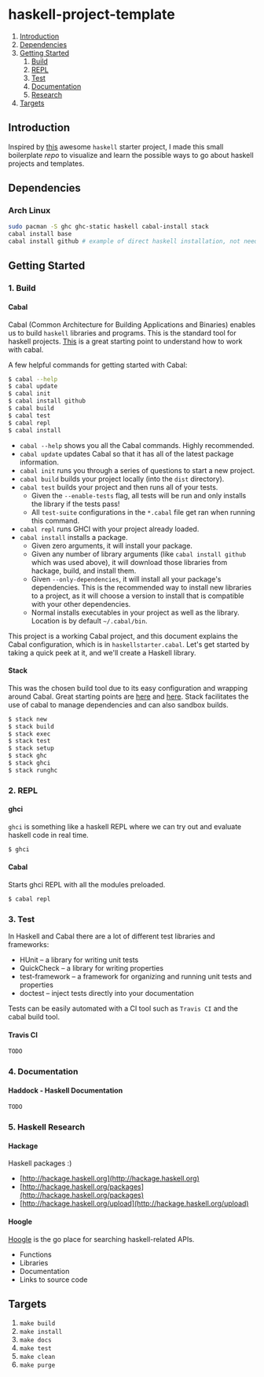 # haskell-project-template

1. [Introduction](#Introduction)
2. [Dependencies](#deps)
3. [Getting Started](#start)
    1. [Build](#build)
    2. [REPL](#repl)
    3. [Test](#test)
    4. [Documentation](#docs)
    5. [Research](#search)
4. [Targets](#targets)

<a name="Introduction"/>

## Introduction
Inspired by [this](https://github.com/joshcough/HaskellStarter#getting-started-with-this-project) awesome `haskell` starter project, 
I made this small boilerplate *repo* to visualize and learn the possible ways to go about haskell projects and templates.

<a name="deps"/>

## Dependencies
### Arch Linux
```sh
sudo pacman -S ghc ghc-static haskell cabal-install stack
cabal install base
cabal install github # example of direct haskell installation, not needed here
```

<a name="start"/>

## Getting Started

<a name="build"/>

### 1. Build
#### Cabal
Cabal (Common Architecture for Building Applications and Binaries) enables us to 
build `haskell` libraries and programs. This is the standard tool for haskell projects.
[This](https://www.haskell.org/cabal/) is a great starting point to understand how to work with cabal.

A few helpful commands for getting started with Cabal:

```sh
$ cabal --help
$ cabal update
$ cabal init
$ cabal install github
$ cabal build
$ cabal test
$ cabal repl
$ cabal install
```

* `cabal --help` shows you all the Cabal commands. Highly recommended.
* `cabal update` updates Cabal so that it has all of the latest package information.
* `cabal init` runs you through a series of questions to start a new project.
* `cabal build` builds your project locally (into the `dist` directory).
* `cabal test` builds your project and then runs all of your tests.
    * Given the `--enable-tests` flag, all tests will be run and only installs the library if the tests pass!
    * All `test-suite` configurations in the `*.cabal` file get ran when running this command.
* `cabal repl` runs GHCI with your project already loaded.
* `cabal install` installs a package.
  * Given zero arguments, it will install your package.
  * Given any number of library arguments (like `cabal install github` which was used above), it will download those libraries from hackage, build, and install them.
  * Given `--only-dependencies`, it will install all your package's dependencies.  This is the recommended way to install new libraries to a project, as it will choose a version to install that is compatible with your other dependencies.
  * Normal installs executables in your project as well as the library. Location is by default `~/.cabal/bin`.

This project is a working Cabal project, and this document explains the Cabal configuration, which is in `haskellstarter.cabal`. Let's get started by taking a quick peek at it, and we'll create a Haskell library.

#### Stack
This was the chosen build tool due to its easy configuration and wrapping around Cabal. Great starting 
points are [here](https://docs.haskellstack.org/en/stable/README/) and [here](https://docs.haskellstack.org/en/stable/GUIDE/). Stack 
facilitates the use of cabal to manage dependencies and can also sandbox builds.

```sh
$ stack new
$ stack build
$ stack exec
$ stack test
$ stack setup
$ stack ghc 
$ stack ghci
$ stack runghc
```

<a name="repl"/>

### 2. REPL
#### ghci
`ghci` is something like a haskell REPL where we can try out and evaluate haskell code in real time.
```sh
$ ghci
```

#### Cabal
Starts ghci REPL with all the modules preloaded.
```sh
$ cabal repl
```

<a name="test"/>

### 3. Test
In Haskell and Cabal there are a lot of different test libraries and frameworks:

- HUnit – a library for writing unit tests
- QuickCheck – a library for writing properties
- test-framework – a framework for organizing and running unit tests and properties
- doctest – inject tests directly into your documentation

Tests can be easily automated with a CI tool such as `Travis CI` and the cabal build 
tool.

#### Travis CI
```sh
TODO
```

<a name="docs"/>

### 4. Documentation
#### Haddock - Haskell Documentation
```sh
TODO
```

<a name="search"/>

### 5. Haskell Research
#### Hackage
Haskell packages :)

- [http://hackage.haskell.org](http://hackage.haskell.org)
- [http://hackage.haskell.org/packages](http://hackage.haskell.org/packages)
- [http://hackage.haskell.org/upload](http://hackage.haskell.org/upload)

#### Hoogle
[Hoogle](https://hoogle.haskell.org/) is the go place for searching haskell-related APIs.

- Functions 
- Libraries 
- Documentation 
- Links to source code

<a name="targets"/>

## Targets
1. `make build`
1. `make install`
1. `make docs`
1. `make test`
1. `make clean`
1. `make purge`

